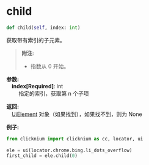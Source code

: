 # child
```python
def child(self, index: int)
```  

获取带有索引的子元素。

> **附注:**
>- 指数从 0 开始。

**参数:**    
    &emsp;**index[Required]**: int  
        &emsp;&emsp;  指定的索引，获取第 n 个子项


**返回:**  
    &emsp;[UiElement](./uielement.md) 对象（如果找到），如果找不到，则为 None

**例子:**

```python
from clicknium import clicknium as cc, locator, ui
    
ele = ui(locator.chrome.bing.li_dots_overflow)
first_child = ele.child(0)
```